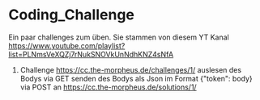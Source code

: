 # Coding_Challenge
Ein paar challenges zum üben.
Sie stammen von diesem YT Kanal https://www.youtube.com/playlist?list=PLNmsVeXQZj7rNukSNOVkUnNdhKNZ4sNfA

1. Challenge 
  https://cc.the-morpheus.de/challenges/1/ auslesen des Bodys via GET
  senden des Bodys als Json im Format {"token": body} via POST an https://cc.the-morpheus.de/solutions/1/
  
